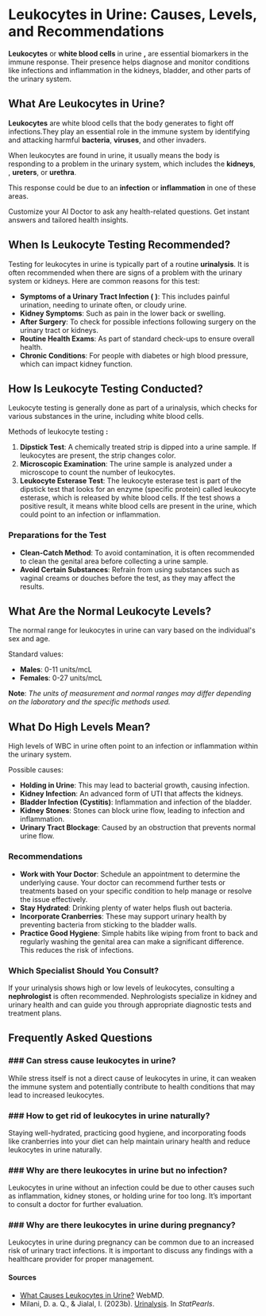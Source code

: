 # Leukocytes in Urine: Causes, Levels, and Recommendations

**Leukocytes** or **white blood cells** in urine **,** are essential biomarkers in the immune response. Their presence helps diagnose and monitor conditions like infections and inflammation in the kidneys, bladder, and other parts of the urinary system.

## What Are Leukocytes in Urine?

**Leukocytes** are white blood cells that the body generates to fight off infections.They play an essential role in the immune system by identifying and attacking harmful **bacteria**, **viruses**, and other invaders.

When leukocytes are found in urine, it usually means the body is responding to a problem in the urinary system, which includes the **kidneys**, , **ureters**, or **urethra**.

This response could be due to an **infection** or **inflammation** in one of these areas.

Customize your AI Doctor to ask any health-related questions. Get instant answers and tailored health insights.

## When Is Leukocyte Testing Recommended?

Testing for leukocytes in urine is typically part of a routine **urinalysis**. It is often recommended when there are signs of a problem with the urinary system or kidneys. Here are common reasons for this test:

- **Symptoms of a Urinary Tract Infection (**  **)**: This includes painful urination, needing to urinate often, or cloudy urine.
- **Kidney Symptoms**: Such as pain in the lower back or swelling.
- **After Surgery**: To check for possible infections following surgery on the urinary tract or kidneys.
- **Routine Health Exams**: As part of standard check-ups to ensure overall health.
- **Chronic Conditions**: For people with diabetes or high blood pressure, which can impact kidney function.

## How Is Leukocyte Testing Conducted?

Leukocyte testing is generally done as part of a urinalysis, which checks for various substances in the urine, including white blood cells.

Methods of leukocyte testing **:**

1. **Dipstick Test**: A chemically treated strip is dipped into a urine sample. If leukocytes are present, the strip changes color.
2. **Microscopic Examination**: The urine sample is analyzed under a microscope to count the number of leukocytes.
3. **Leukocyte Esterase Test**: The leukocyte esterase test is part of the dipstick test that looks for an enzyme (specific protein) called leukocyte esterase, which is released by white blood cells. If the test shows a positive result, it means white blood cells are present in the urine, which could point to an infection or inflammation.

### Preparations for the Test

- **Clean-Catch Method**: To avoid contamination, it is often recommended to clean the genital area before collecting a urine sample.
- **Avoid Certain Substances**: Refrain from using substances such as vaginal creams or douches before the test, as they may affect the results.

## What Are the Normal Leukocyte Levels?

The normal range for leukocytes in urine can vary based on the individual's sex and age.

Standard values:

- **Males**: 0-11 units/mcL
- **Females**: 0-27 units/mcL

**Note**: _The units of measurement and normal ranges may differ depending on the laboratory and the specific methods used._

## What Do High Levels Mean?

High levels of WBC in urine often point to an infection or inflammation within the urinary system.

Possible causes:

- **Holding in Urine**: This may lead to bacterial growth, causing infection.
- **Kidney Infection**: An advanced form of UTI that affects the kidneys.
- **Bladder Infection (Cystitis)**: Inflammation and infection of the bladder.
- **Kidney Stones**: Stones can block urine flow, leading to infection and inflammation.
- **Urinary Tract Blockage**: Caused by an obstruction that prevents normal urine flow.

### Recommendations

- **Work with Your Doctor**: Schedule an appointment to determine the underlying cause. Your doctor can recommend further tests or treatments based on your specific condition to help manage or resolve the issue effectively.
- **Stay Hydrated**: Drinking plenty of water helps flush out bacteria.
- **Incorporate Cranberries**: These may support urinary health by preventing bacteria from sticking to the bladder walls.
- **Practice Good Hygiene**: Simple habits like wiping from front to back and regularly washing the genital area can make a significant difference. This reduces the risk of infections.

### Which Specialist Should You Consult?

If your urinalysis shows high or low levels of leukocytes, consulting a **nephrologist** is often recommended. Nephrologists specialize in kidney and urinary health and can guide you through appropriate diagnostic tests and treatment plans.

## Frequently Asked Questions

### \#\#\# Can stress cause leukocytes in urine?

While stress itself is not a direct cause of leukocytes in urine, it can weaken the immune system and potentially contribute to health conditions that may lead to increased leukocytes.

### \#\#\# How to get rid of leukocytes in urine naturally?

Staying well-hydrated, practicing good hygiene, and incorporating foods like cranberries into your diet can help maintain urinary health and reduce leukocytes in urine naturally.

### \#\#\# Why are there leukocytes in urine but no infection?

Leukocytes in urine without an infection could be due to other causes such as inflammation, kidney stones, or holding urine for too long. It’s important to consult a doctor for further evaluation.

### \#\#\# Why are there leukocytes in urine during pregnancy?

Leukocytes in urine during pregnancy can be common due to an increased risk of urinary tract infections. It is important to discuss any findings with a healthcare provider for proper management.

 #### Sources

- [What Causes Leukocytes in Urine?](https://www.webmd.com/a-to-z-guides/leukocytes-urine) WebMD.
- Milani, D. a. Q., & Jialal, I. (2023b). [Urinalysis](https://www.ncbi.nlm.nih.gov/books/NBK557685/). In _StatPearls_.